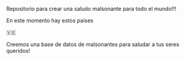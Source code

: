 Repositorio para crear una saludo malsonante para todo el mundo!!!


En este momento hay estos países 

🇻🇪

Creemos una base de datos de malsonantes para saludar a tus seres queridos!
